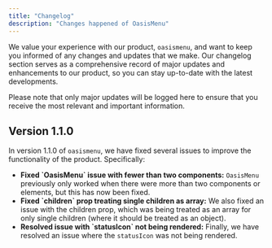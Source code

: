 ```yaml
---
title: "Changelog"
description: "Changes happened of OasisMenu"
---
```


We value your experience with our product, `oasismenu`, and want to keep you informed of any changes and updates that we make. Our changelog section serves as a comprehensive record of major updates and enhancements to our product, so you can stay up-to-date with the latest developments.

Please note that only major updates will be logged here to ensure that you receive the most relevant and important information.

## Version 1.1.0

In version 1.1.0 of `oasismenu`, we have fixed several issues to improve the functionality of the product. Specifically:

* **Fixed \`OasisMenu\` issue with fewer than two components:** `OasisMenu` previously only worked when there were more than two components or elements, but this has now been fixed.
* **Fixed \`children\` prop treating single children as array:** We also fixed an issue with the children prop, which was being treated as an array for only single children (where it should be treated as an object).
* **Resolved issue with \`statusIcon\` not being rendered:** Finally, we have resolved an issue where the `statusIcon` was not being rendered.

